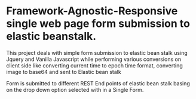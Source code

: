 # Framework-Agnostic-Responsive single web page form submission  to elastic beanstalk.

This project deals with simple form submission  to  elastic bean stalk using Jquery and Vanilla Javascript while performing various conversions  on client side like  converting current time  to epoch time format, converting image to base64 and sent to Elastic bean stalk 

Form is submitted to different REST End points  of elastic bean stalk basing on the drop down option selected with in a Single Form.


